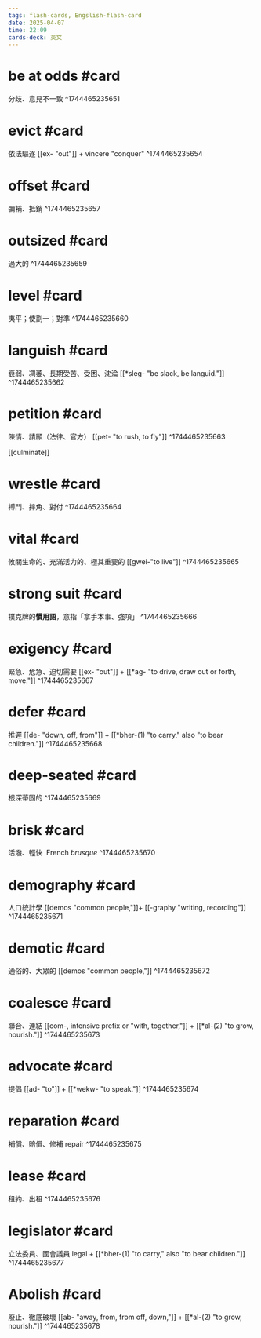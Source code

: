 ```yaml
---
tags: flash-cards, Engslish-flash-card
date: 2025-04-07
time: 22:09
cards-deck: 英文
---
```


# be at odds #card 
分歧、意見不一致
^1744465235651

# evict #card
依法驅逐
[[ex- "out"]] + vincere "conquer"
^1744465235654

# offset #card
彌補、抵銷
^1744465235657

# outsized #card
過大的
^1744465235659

# level #card
夷平；使劃一；對準
^1744465235660

# languish #card
衰弱、凋萎、長期受苦、受困、沈淪
[[*sleg- "be slack, be languid."]]
^1744465235662

# petition #card
陳情、請願（法律、官方）
[[pet- "to rush, to fly"]]
^1744465235663

[[culminate]]

# wrestle #card
搏鬥、摔角、對付
^1744465235664

# vital #card
攸關生命的、充滿活力的、極其重要的
[[gwei-"to live"]]
^1744465235665

# strong suit #card
撲克牌的**慣用語**，意指「拿手本事、強項」
^1744465235666

# exigency #card
緊急、危急、迫切需要
[[ex- "out"]] + [[*ag- "to drive, draw out or forth, move."]]
^1744465235667

# defer #card
推遲
[[de- "down, off, from"]] + [[*bher-(1)  "to carry," also "to bear children."]]
^1744465235668

# deep-seated #card
根深蒂固的
^1744465235669

# brisk #card
活潑、輕快
 French _brusque_
^1744465235670

# demography #card
人口統計學
[[demos "common people,"]]+ [[-graphy "writing, recording"]]
^1744465235671

# demotic #card
通俗的、大眾的
[[demos "common people,"]]
^1744465235672

# coalesce #card 
聯合、連結
[[com-, intensive prefix or "with, together,"]] + [[*al-(2) "to grow, nourish."]]
^1744465235673

# advocate #card
提倡
[[ad- "to"]] + [[*wekw-  "to speak."]]
^1744465235674

# reparation #card
補償、賠償、修補 repair
^1744465235675

# lease #card 
租約、出租
^1744465235676

# legislator #card 
立法委員、國會議員
legal + [[*bher-(1)  "to carry," also "to bear children."]]
^1744465235677

# Abolish #card 
廢止、徹底破壞
[[ab- "away, from, from off, down,"]] + [[*al-(2) "to grow, nourish."]]
^1744465235678

